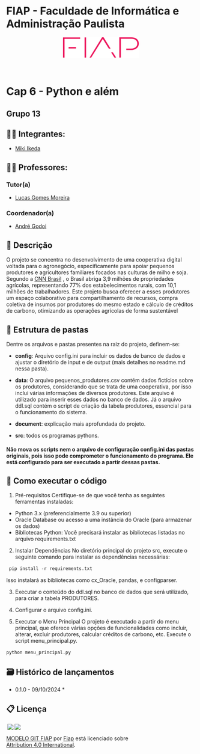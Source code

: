 # FIAP - Faculdade de Informática e Administração Paulista

<p align="center">
<a href= "https://www.fiap.com.br/"><img src="assets/logo-fiap.png" alt="FIAP - Faculdade de Informática e Admnistração Paulista" border="0" width=40% height=40%></a>
</p>

<br>

# Cap 6 - Python e além

## Grupo 13

## 👨‍🎓 Integrantes: 
- <a href="https://www.linkedin.com/in/miki-ikeda-880a141b2/">Miki Ikeda</a>

## 👩‍🏫 Professores:
### Tutor(a) 
- <a href="https://www.linkedin.com/in/lucas-gomes-moreira-15a8452a/">Lucas Gomes Moreira</a>
### Coordenador(a)
- <a href="https://www.linkedin.com/in/profandregodoi/">André Godoi</a>


## 📜 Descrição

O projeto se concentra no desenvolvimento de uma cooperativa digital voltada para o agronegócio, especificamente para apoiar pequenos produtores e agricultores familiares focados nas culturas de milho e soja. Segundo a <a href="https://www.cnnbrasil.com.br/economia/macroeconomia/agricultura-familiar-brasileira-ocupa-8a-posicao-entre-os-maiores-produtores-de-alimentos-do-mundo-mostra-anuario/">CNN Brasil</a> , o Brasil abriga 3,9 milhões de propriedades agrícolas, representando 77% dos estabelecimentos rurais, com 10,1 milhões de trabalhadores. Este projeto busca oferecer a esses produtores um espaço colaborativo para compartilhamento de recursos, compra coletiva de insumos por produtores do mesmo estado e cálculo de créditos de carbono, otimizando as operações agrícolas de forma sustentável


## 📁 Estrutura de pastas

Dentre os arquivos e pastas presentes na raiz do projeto, definem-se:

- <b>config</b>: Arquivo config.ini para incluir os dados de banco de dados e ajustar o diretório de input e de output (mais detalhes no readme.md nessa pasta).

- <b>data</b>: O arquivo pequenos_produtores.csv contém dados fictícios sobre os produtores, considerando que se trata de uma cooperativa, por isso inclui várias informações de diversos produtores. Este arquivo é utilizado para inserir esses dados no banco de dados. Já o arquivo ddl.sql contém o script de criação da tabela produtores, essencial para o funcionamento do sistema.

- <b>document</b>: explicação mais aprofundada do projeto.

- <b>src</b>: todos os programas pythons.

#### Não mova os scripts nem o arquivo de configuração config.ini das pastas originais, pois isso pode comprometer o funcionamento do programa. Ele está configurado para ser executado a partir dessas pastas.

## 🔧 Como executar o código

1. Pré-requisitos
Certifique-se de que você tenha as seguintes ferramentas instaladas:

- Python 3.x (preferencialmente 3.9 ou superior)
- Oracle Database ou acesso a uma instância do Oracle (para armazenar os dados)
- Bibliotecas Python: Você precisará instalar as bibliotecas listadas no arquivo requirements.txt

2. Instalar Dependências
No diretório principal do projeto src, execute o seguinte comando para instalar as dependências necessárias:

  ```python
   pip install -r requirements.txt
 ```
  Isso instalará as bibliotecas como cx_Oracle, pandas, e configparser.

3. Executar o conteúdo do ddl.sql no banco de dados que será utilizado, para criar a tabela PRODUTORES.

4. Configurar o arquivo config.ini.

5. Executar o Menu Principal
O projeto é executado a partir do menu principal, que oferece várias opções de funcionalidades como incluir, alterar, excluir produtores, calcular créditos de carbono, etc.
Execute o script menu_principal.py.
 
  ```python
  python menu_principal.py
 ```

## 🗃 Histórico de lançamentos

* 0.1.0 - 09/10/2024
    *

## 📋 Licença

<img style="height:22px!important;margin-left:3px;vertical-align:text-bottom;" src="https://mirrors.creativecommons.org/presskit/icons/cc.svg?ref=chooser-v1"><img style="height:22px!important;margin-left:3px;vertical-align:text-bottom;" src="https://mirrors.creativecommons.org/presskit/icons/by.svg?ref=chooser-v1"><p xmlns:cc="http://creativecommons.org/ns#" xmlns:dct="http://purl.org/dc/terms/"><a property="dct:title" rel="cc:attributionURL" href="https://github.com/agodoi/template">MODELO GIT FIAP</a> por <a rel="cc:attributionURL dct:creator" property="cc:attributionName" href="https://fiap.com.br">Fiap</a> está licenciado sobre <a href="http://creativecommons.org/licenses/by/4.0/?ref=chooser-v1" target="_blank" rel="license noopener noreferrer" style="display:inline-block;">Attribution 4.0 International</a>.</p>


